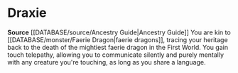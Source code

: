 ﻿---
id: '140'
name: Draxie
rarity: Common
source: '[[DATABASE/source/Ancestry Guide|Ancestry Guide]]'
type: Heritage

---
# Draxie

**Source** [[DATABASE/source/Ancestry Guide|Ancestry Guide]] 
You are kin to [[DATABASE/monster/Faerie Dragon|faerie dragons]], tracing your heritage back to the death of the mightiest faerie dragon in the First World. You gain touch telepathy, allowing you to communicate silently and purely mentally with any creature you're touching, as long as you share a language.